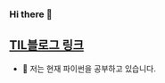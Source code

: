 
### Hi there 👋
[TIL블로그 링크](https://sdoram.tistory.com/)
---
<!-- - 🔭 I’m currently working on ... -->
- 🌱 저는 현재 파이썬을 공부하고 있습니다.
<!-- - 👯 I’m looking to collaborate on ...
- 🤔 I’m looking for help with ...
- 💬 Ask me about ...
- 📫 How to reach me: ...
- 😄 Pronouns: ...
- ⚡ Fun fact: ...
 -->
